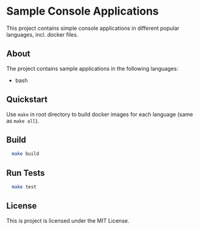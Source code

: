 
# Sample Console Applications

This project contains simple console applications in different popular languages, incl. docker files.

## About

The project contains sample applications in the following languages:
- bash

## Quickstart
Use `make` in root directory to build docker images for each language (same as `make all`).

## Build

```bash
  make build
```


## Run Tests

```bash
  make test
```

## License
This is project is licensed under the MIT License.